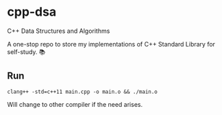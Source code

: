 # cpp-dsa
C++ Data Structures and Algorithms

A one-stop repo to store my implementations of C++ Standard Library for self-study. 📚

## Run
```clang++ -std=c++11 main.cpp -o main.o && ./main.o```

Will change to other compiler if the need arises.
